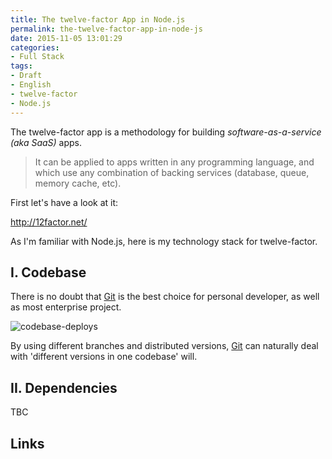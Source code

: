 ```yaml
---
title: The twelve-factor App in Node.js
permalink: the-twelve-factor-app-in-node-js
date: 2015-11-05 13:01:29
categories:
- Full Stack
tags:
- Draft
- English
- twelve-factor
- Node.js
---
```


The twelve-factor app is a methodology for building *software-as-a-service (aka SaaS)* apps.

> It can be applied to apps written in any programming language, and which use any combination of backing services (database, queue, memory cache, etc).

First let's have a look at it:

http://12factor.net/

As I'm familiar with Node.js, here is my technology stack for twelve-factor.

## I. Codebase

There is no doubt that [Git] is the best choice for personal developer, as well as most enterprise project.

![codebase-deploys](http://12factor.net/images/codebase-deploys.png)

By using different branches and distributed versions, [Git] can naturally deal with 'different versions in one codebase' will.

## II. Dependencies

TBC

## Links

[Git]: http://git-scm.com/
